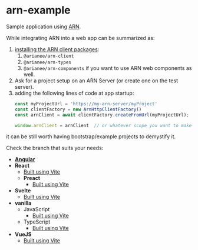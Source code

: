 # arn-example

Sample application using [ARN](https://arianee.notion.site/ARN-User-Guide-c2aeabd71df94190aa1b7988bbdfb4c1).

While integrating ARN into a web app can be summarized as:

1. [installing the ARN client packages](https://www.notion.so/arianee/ARN-Client-User-Guide-64f75a6e2df34094a0451e7b0ae80566?pvs=4#96094d70352149e9865080e737845de9):
   1. `@arianee/arn-client`
   1. `@arianee/arn-types`
   1. `@arianee/arn-components` if you want to use ARN web components as well.
2. Ask for a project setup on an ARN Server (or create one on the test server).
2. adding the following lines of code at app startup:
    ```js
    const myProjectUrl = 'https://my-arn-server/myProject'
    const clientFactory = new ArnHttpClientFactory()
    const arnClient = await clientFactory.createFromUrl(myProjectUrl);
   
    window.arnClient = arnClient  // or whatever scope you want to make it available from 
    ```

it can be still worth having bootstrap/example projects to demystify it.

Check the branch that suits your needs:

- [**Angular**](https://github.com/Arianee/arn-example/tree/angular)
- **React**
    - [Built using Vite](https://github.com/Arianee/arn-example/tree/react_vite)
    - **Preact**
        - [Built using Vite](https://github.com/Arianee/arn-example/tree/preact_vite)
- **Svelte**
    - [Built using Vite](https://github.com/Arianee/arn-example/tree/svelte_vite)
- **vanilla**
    - JavaScript
        - [Built using Vite](https://github.com/Arianee/arn-example/tree/js_vite)
    - TypeScript
        - [Built using Vite](https://github.com/Arianee/arn-example/tree/ts_vite)
- **VueJS**
    - [Built using Vite](https://github.com/Arianee/arn-example/tree/vue_vite)
